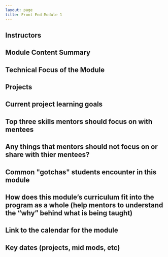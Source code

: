 ```yaml
---
layout: page
title: Front End Module 1
---
```


## Instructors

## Module Content Summary

## Technical Focus of the Module

## Projects

## Current project learning goals

## Top three skills mentors should focus on with mentees

## Any things that mentors should __not__ focus on or share with thier mentees?

## Common "gotchas" students encounter in this module

## How does this module’s curriculum fit into the program as a whole __(help mentors to understand the “why” behind what is being taught)__

## Link to the calendar for the module

## Key dates (projects, mid mods, etc)
